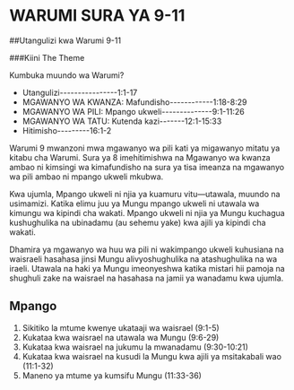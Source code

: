 # WARUMI SURA YA 9-11

##Utangulizi kwa Warumi 9-11

###Kiini The Theme

 Kumbuka muundo wa Warumi? 

- Utangulizi----------------1:1-17
- MGAWANYO WA KWANZA: Mafundisho------------1:18-8:29
- MGAWANYO WA PILI: Mpango ukweli--------------9:1-11:26
- MGAWANYO WA TATU: Kutenda kazi-------12:1-15:33
- Hitimisho---------16:1-2

Warumi 9 mwanzoni mwa mgawanyo wa pili kati ya migawanyo mitatu ya kitabu cha Warumi. Sura ya 8 imehitimishwa na Mgawanyo wa  kwanza ambao ni kimsingi wa kimafundisho na sura ya tisa imeanza na mgawanyo wa pili ambao ni mpango ukweli mkubwa.

Kwa ujumla, Mpango ukweli ni njia ya kuamuru vitu&mdash;utawala, muundo na usimamizi. Katika elimu juu ya Mungu mpango ukweli ni utawala wa kimungu wa kipindi cha wakati. Mpango ukweli ni njia ya Mungu kuchagua kushughulika na ubinadamu (au sehemu yake) kwa ajili ya kipindi cha wakati.

Dhamira ya mgawanyo wa huu wa pili ni wakimpango ukweli kuhusiana na waisraeli hasahasa jinsi Mungu alivyoshughulika na atashughulika na wa iraeli. Utawala na haki ya Mungu imeonyeshwa katika mistari hii pamoja na shughuli zake na waisrael na hasahasa na jamii ya wanadamu kwa ujumla. 

## Mpango

1. Sikitiko la mtume kwenye ukataaji wa waisrael (9:1-5)
2. Kukataa kwa waisrael na utawala wa Mungu (9:6-29)
3. Kukataa kwa waisrael na jukumu la mwanadamu (9:30-10:21)
4. Kukataa kwa waisrael na kusudi la Mungu kwa ajili ya msitakabali wao (11:1-32)
5. Maneno ya mtume ya kumsifu Mungu (11:33-36)